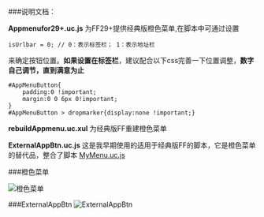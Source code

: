 ###说明文档：

**Appmenufor29+.uc.js** 为FF29+提供经典版橙色菜单,在脚本中可通过设置

	isUrlbar = 0; // 0：表示标签栏； 1：表示地址栏
来确定按钮位置。**如果设置在标签栏**，建议配合以下css完善一下位置调整，**数字自己调节，直到满意为止**

	#AppMenuButton{
    	padding:0 !important;
    	margin:0 0 6px 0!important;
	}
	#AppMenuButton > dropmarker{display:none !important;}

**rebuildAppmenu.uc.xul** 为经典版FF重建橙色菜单

**ExternalAppBtn.uc.js** 这是我早期使用的适用于经典版FF的脚本，它是橙色菜单的替代品，整合了脚本 [MyMenu.uc.js](https://github.com/defpt/userChromeJs/blob/master/MyMenu.uc.js) 

###橙色菜单

![橙色菜单](https://github.com/defpt/userChromeJs/blob/master/Appmenu/Appmenu.png?raw=true)

###ExternalAppBtn
![ExternalAppBtn](https://github.com/defpt/userChromeJs/blob/master/Picture/ExternalAppBtn.png?raw=true)